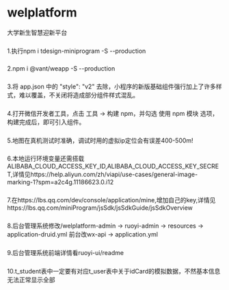 # welplatform
大学新生智慧迎新平台

###
1.执行npm i tdesign-miniprogram -S --production 
###
2.npm i @vant/weapp -S --production 
###
3.将 app.json 中的 "style": "v2" 去除，小程序的新版基础组件强行加上了许多样式，难以覆盖，不关闭将造成部分组件样式混乱。 
###
4.打开微信开发者工具，点击 工具 -> 构建 npm，并勾选 使用 npm 模块 选项，构建完成后，即可引入组件。
###
5.地图在真机测试时准确，调试时用的虚拟ip定位会有误差400-500m!
###
6.本地运行环境变量还需搭载ALIBABA_CLOUD_ACCESS_KEY_ID,ALIBABA_CLOUD_ACCESS_KEY_SECRET,详情见https://help.aliyun.com/zh/viapi/use-cases/general-image-marking-1?spm=a2c4g.11186623.0.i12
###
7.在https://lbs.qq.com/dev/console/application/mine,增加自己的key,详情见https://lbs.qq.com/miniProgram/jsSdk/jsSdkGuide/jsSdkOverview
###
8.后台管理系统修改/welplatform-admin -> ruoyi-admin -> resources -> application-druid.yml 前台改wx-api -> application.yml
###
9.后台管理系统前端详情看ruoyi-ui/readme
###
10.t_student表中一定要有对应t_user表中关于idCard的模拟数据，不然基本信息无法正常显示全部